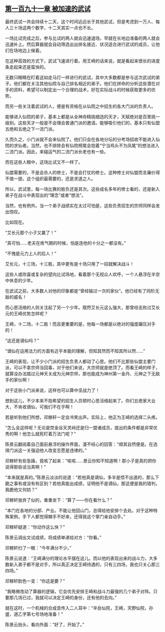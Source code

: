 ## [第一百九十一章 被加速的武试](https://www.xxbiquge.com/11_11207/8757805.html)


  最终武试一共会持续十二天，这个时间远远长于其他武试，但是考虑到一万人、每人三十场这两个数字，十二天其实一点也不长。

  一场比试完成之后，参与比试的两人就会迅速退场，早就在长地边准备的两人就会迅速补上。然后算器就会自动筛选出出排名接近、状况适合进行武试的成员，让他们在场地边上候着。

  在这种高效的方式下，武试飞速进行着。用王崎的话来说，就是看起来很长的进度条走起来还是蛮快的。

  无数只眼睛在盯着这如走马灯一样进行的武试，其中大多数都是参与这次武试的弟子。他们都在关注其他仙院与自己排名相近的弟子。他们在拼命的分析这些潜在对手的资料，希望可以制定出一个合理的战术，好在实际战斗的时候获取更多的优势。

  而另一些关注着武试的人，便是有资格在从仙院之中招生的各大门派的负责人。

  能够进入仙院的弟子，基本上都是从全神舟精挑细选的天才，天赋绝对是百里挑一级别。这些天才一般是不会理会普通门派的邀请。能够吸引他们的，基本只有仙盟五绝和五绝之下一流门派。

  久而久之，小门派就不会来仙院了。他们只会在各地分坛的分考场招收不能进入仙院的求仙者。当然，也不排除会有仙院榜尾会抱着“宁当鸡头不为凤尾”的想法进入二流门派。因此，来碰运气的二流门派长老也有一些。

  而在这些人眼中，这场比试又不一样了。

  仙盟需要的，不是会杀人的修士，不是会打仗的修士。这种修士对仙盟而言廉价得不值一提。这个组织最需要的，还是求道之人。

  所以，武试里，每一场比赛的胜负还是其次。这些成名多年的修士看的，还是新入弟子在战斗中表现出的“理念”或者“想法”。

  当然，也有例外。当一个弟子战绩实在太过可怕是，这些负责招生的宗师同样会发出惊叹。

  比如现在。

  “艾长元那个小子又赢了！”

  “真可怕……老夫在练气期的时候，怕是连他的十分之一都没有。”

  “不愧是元力上人的后人！”

  艾长元，十三场，十三胜，其中更有是十场只用了一招就解决战斗！

  这些人或欣喜或复杂的望向比试场地，看着那个无视众人欢呼，一个人悬浮在半空中休息的少年。

  在武试之前，大多数人对他的印象都是“曾经输过一次的家伙”。他已经有了同阶无敌的威名！

  而心思活络的人则关注起了另一个少年。既然艾长元这么强大，那曾经击败过艾长元的王崎优势怎样呢？

  王崎，十二场，十二胜！而且更重要的是，他每一场都是以绝对的强度碾压对手的！

  “这还是谪仙吗？”

  “谪仙在运用法力的方面有近乎本能的理解，但知其然而不知其所以然……”

  王崎的表现，让不少小门派的招生负责人都动了心思。他们不比那些仙盟主要门派，可以不拿宗师当回事，对于他们来说，大宗师就是绝顶了。而看王崎的样子，就算没办法踏过元神天关成为元神宗师，那也能成为神州第一金丹、元神之下无敌手的家伙啊！

  对于这些小门派来说，这样也可以算中坚战力了！

  想到这儿，不少本来不抱希望的招生人员顿时心思活络起来了。你们五绝家大业大，不肯收谪仙，可我们不在乎啊！

  若是听到他们所想，邓稼轩一定会冷笑出声。实际上，他正为王崎的选择二头疼。

  “怎么会这样呢？无论是焚金谷天灵岭还是归一盟诸成员，提出的条件都是非常优秀的啊！他怎么就死盯着万法门呢？”

  陈景云翻阅着自己面前悬浮的操作界面，漫不经心的回答：“顺其自然便是。在选择门派这一关强迫他人改变志愿是违律的。”

  邓稼轩有些急躁，竟咳了起来：“咳咳……景云你知不知道啊！那小子是真的把你说得那些话当真啊！”

  “本来就是真的。”陈景云淡淡的说道：“若他真是谪仙，多半是悟不出道的，那么下跪之事有或没有有区别？若他真能出成绩，证明他不是谪仙，那这便是我的错判，我跪他又何妨？”

  邓稼轩放弃了似的，重重坐下：“算了——你在看什么？”

  “本门在各地的分部、产业。不能让他回山门，总得给他安排个去处。对于这种特殊案例，手下人都觉得棘手不好来，还得我这个掌门亲自动手。”

  邓稼轩疑道：“你动作这么快？”

  陈景云调出文试成绩，将成绩单递给对方：“你看。”

  邓稼轩扫了一眼：“今年满分不少。”

  陈景云说道：“王崎满分的理论水平摆在这儿。而以他的表现出来的战斗力，大多数新入弟子都不是对手，所以真正决定王崎待遇的，只有三四场，我也只关心那三四场。”

  邓稼轩脸色一变：“你这是要？”

  “我略微改动了算器的逻辑，它会优先安排王崎和战斗力最强的几个弟子对阵。只要那几场已过，我就可以决定王崎的身份，还有他的去向。”

  就在这时，一个机械的合成音传入二人耳中：“辛岳仙院，王崎，天野仙院，孙盛，道乙字第七号场地准备！”

  陈景云抬头，看向外面：“好了，开始了。”
